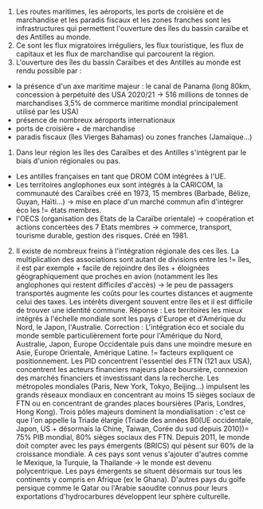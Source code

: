 1. Les routes maritimes, les aéroports, les ports de croisière et de marchandise et les paradis fiscaux et les zones franches sont les infrastructures qui permettent l'ouverture des îles du bassin caraïbe et des Antilles au monde. 
2. Ce sont les flux migratoires irréguliers, les flux touristique, les flux de capitaux et les flux de marchandise qui parcourent la région.
1. L'ouverture des îles du bassin Caraïbes et des Antilles au monde est rendu possible par :
- la présence d'un axe maritime majeur : le canal de Panama (long 80km, concession à perpétuité des USA 2020/21 -> 516 millions de tonnes de marchandises 3,5% de commerce maritime mondial principalement utilisé par les USA)
- présence de nombreux aéroports internationaux
- ports de croisière + de marchandise
- paradis fiscaux (îles Vierges Bahamas) ou zones franches (Jamaïque...)
1. Dans leur région les îles des Caraïbes et des Antilles s'intègrent par le biais d'union régionales ou pas. 
- Les antilles françaises en tant que DROM COM intégrées à l'UE.
- Les territoires anglophones eux sont intégrés à la CARICOM, la communauté des Caraïbes créé en 1973, 15 membres (Barbade, Bélize, Guyan, Haïti...) -> mise en place d'un marché commun afin d'intégrer éco les != états membres.
- l'OECS (organisation des Etats de la Caraïbe orientale) -> coopération et actions concertées des 7 Etats membres -> commerce, transport, tourisme durable, gestion des risques. Créé en 1981.
2. Il existe de nombreux freins à l'intégration régionale des ces îles. La multiplication des associations sont autant de divisions entre les != îles, il est par exemple + facile de rejoindre des îles + éloignées géographiquement que proches en avion (notamment les îles anglophones qui restent difficiles d'accès) -> le peu de passagers transportés augmente les coûts pour les courtes distances et augmente celui des taxes. Les intérêts divergent souvent entre îles et il est difficile de trouver une identité commune.
Réponse : Les territoires les mieux intégrés à l'échelle mondiale sont les pays d'Europe et d'Amérique du Nord, le Japon, l'Australie.
Correction : L'intégration éco et sociale du monde semble particulièrement forte pour l'Amérique du Nord, Australie, Japon, Europe Occidentale puis dans une moindre mesure en Asie, Europe Orientale, Amérique Latine. != facteurs expliquent ce positionnement. Les PID concentrent l'essentiel des FTN (121 aux USA), concentrent les acteurs financiers majeurs place boursière, connexion des marchés financiers et investissant dans la recherche.
Les métropoles mondiales (Paris, New York, Tokyo, Beijing...) impulsent les grands réseaux mondiaux en concentrant au moins 15 sièges sociaux de FTN ou en concentrant de grandes places boursières (Paris, Londres, Hong Kong). Trois pôles majeurs dominent la mondialisation : c'est ce que l'on appelle la Triade élargie (Triade des années 80(UE occidentale, Japon, US + désormais la Chine, Taiwan, Corée du sud depuis 2010))= 75% PIB mondial, 80% sièges sociaux des FTN.
Depuis 2011, le monde doit compter avec les pays émergents (BRICS) qui pèsent sur 60% de la croissance mondiale. A ces pays sont venus s'ajouter d'autres comme le Mexique, la Turquie, la Thailande -> le monde est devenu polycentrique.
Les pays émergents se situent désormais sur tous les continents y compris en Afrique (ex le Ghana). D'autres pays du golfe persique comme le Qatar ou l'Arabie saoudite connus pour leurs exportations d'hydrocarbures développent leur sphère culturelle.